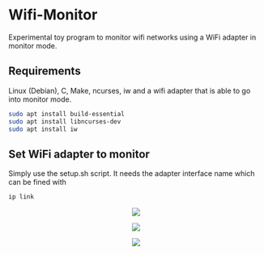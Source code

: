 # Wifi-Monitor

Experimental toy program to monitor wifi networks using a WiFi adapter in monitor mode.

## Requirements

Linux (Debian), C, Make, ncurses, iw and a wifi adapter that is able to go into monitor mode.

```bash
sudo apt install build-essential
sudo apt install libncurses-dev
sudo apt install iw
```

## Set WiFi adapter to monitor 

Simply use the setup.sh script. It needs the adapter interface name which can be fined with 
```bash
ip link
```

<p align="center">
  <img src="https://github.com/joexbayer/RetrOS-32/blob/main/imgs/aps.png?raw=true">
</p>

<p align="center">
  <img src="https://github.com/joexbayer/RetrOS-32/blob/main/imgs/clients.png?raw=true">
</p>

<p align="center">
  <img src="https://github.com/joexbayer/RetrOS-32/blob/main/imgs/networks.png?raw=true">
</p>